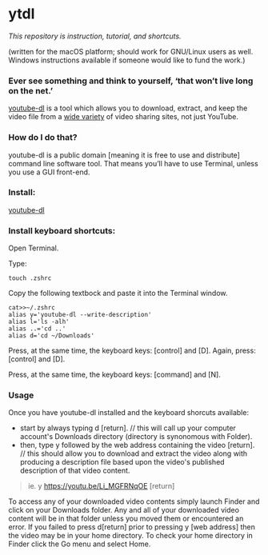 # ytdl

_This repository is instruction, tutorial, and shortcuts._

(written for the macOS platform; should work for GNU/Linux users as well. Windows instructions available if someone would like to fund the work.)

### Ever see something and think to yourself, ‘that won’t live long on the net.’ 

[youtube-dl](https://youtube-dl.org/) is a tool which allows you to download, extract, and keep the video file from a [wide variety](https://github.com/ytdl-org/youtube-dl/blob/master/docs/supportedsites.md) of video sharing sites, not just YouTube. 

### How do I do that?
youtube-dl is a public domain [meaning it is free to use and distribute] command line software tool. That means you’ll have to use Terminal, unless you use a GUI front-end.

### Install: 
[youtube-dl](https://github.com/ytdl-org/youtube-dl#installation)

### Install keyboard shortcuts:
Open Terminal. 

Type: 
```
touch .zshrc
```
Copy the following textbock and paste it into the Terminal window.
```
cat>>~/.zshrc
alias y='youtube-dl --write-description'
alias l='ls -alh'
alias ..='cd ..'
alias d='cd ~/Downloads'
```
Press, at the same time, the keyboard keys: [control] and [D]. 
Again, press: [control] and [D].

Press, at the same time, the keyboard keys: [command] and [N]. 

### Usage
Once you have youtube-dl installed and the keyboard shorcuts available:
* start by always typing d [return]. // this will call up your computer account's Downloads directory (directory is synonomous with Folder).
* then, type y followed by the web address containing the video [return]. // this should allow you to download and extract the video along with producing a description file based upon the video's published description of that video content.

> ie. y https://youtu.be/Li_MGFRNqOE [return]

To access any of your downloaded video contents simply launch Finder and click on your Downloads folder. Any and all of your downloaded video content will be in that folder unless you moved them or encountered an error. If you failed to press d[return] prior to pressing y [web address] then the video may be in your home directory. To check your home directory in Finder click the Go menu and select Home.
